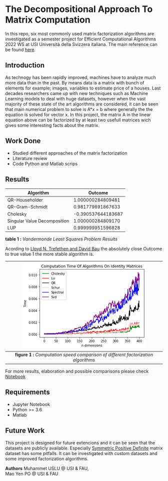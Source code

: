 # The Decompositional Approach To Matrix Computation

In this repo, six most commonly used matrix factorization algorithms are investigated as a semester project for Efficient Computational Algorithms 2022 WS at USI Università della Svizzera italiana.
The main reference can be found [here](https://www.cs.fsu.edu/~lacher/courses/COT4401/notes/cise_v2_i1/matrix.pdf).

## Introduction 
As technogy has been rapidly improved, machines have to analyze much more data than in the past. By means data is a matrix with bunch of elements for example; images, variables to estimate price of a houses. Last decades researchers came up with new techniques such as Machine Learning models to deal with huge datasets, however when the vast majority of these state of the art algorithms are considered, it can be seen that main numerical problem to solve is A*x = b where generally the the equation is solved for vector x.
In this project, the matrix A in the linear equation above can be factorized by at least two usefull matrices wich gives some interesting facts about the matrix.

## Work Done 
* Studied different approaches of the matrix factorization
* Literature review
* Code Python and Matlab scrips 

## Results 

| Algorithm  | Outcome |
| ------------- | ------------- |
| QR-Householder  | 1.000000284809481  |
|QR-Gram-Schmidt  | 0.981779891867633  |
| Cholesky   | -0.390537644183687  |
| Singular Value Decomposition  | 1.000000284809170  |
| LUP  | 0.999999951596828   |

**table 1 :** *Vandermonde Least Squares Problem Results* 

Acording to [Lloyd N. Trefethen and David Bau](https://people.maths.ox.ac.uk/trefethen/text.html) the absolutely close Outcome to true value 1 the more stable algorithm is.


| ![Speed](https://github.com/uslumt/Efficient_Computational_Algorithms/blob/main/Result/figures/Computation_time_identity.png) |
|:--:| 
  |**figure 1 :** *Computation speed comparison of different factorization algorithms*|

For more results, elaboration and possible comparisons please check [Notebook](https://github.com/uslumt/Efficient_Computational_Algorithms/blob/main/Main.ipynb)
## Requirements
* Jupyter Notebook
* Python >= 3.6
* Matlab

## Future Work 
This project is designed for future extencions and it can be seen that the datasets are publicly available. Especially [Symmetric Positive Definite](https://scikit-learn.org/stable/modules/generated/sklearn.datasets.make_sparse_spd_matrix.html#sklearn.datasets.make_sparse_spd_matrix) matrix dataset has some pitfalls.
It can be investigated with custom datasets and some improved factorization algorithms.

**Authors**
Muhammet USLU @ USI & FAU,  
Mao Yen PO  @ USI & FAU

